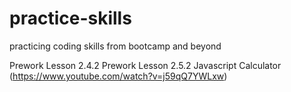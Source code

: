 # practice-skills
practicing coding skills from bootcamp and beyond

Prework Lesson 2.4.2
Prework Lesson 2.5.2
Javascript Calculator (https://www.youtube.com/watch?v=j59qQ7YWLxw)